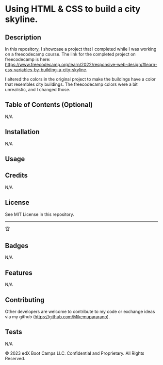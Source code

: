 # Using HTML & CSS to build a city skyline.
## Description 

In this repository, I showcase a project that I completed while I was working on a freecodecamp course. The link for the completed project on freecodecamp is here: https://www.freecodecamp.org/learn/2022/responsive-web-design/#learn-css-variables-by-building-a-city-skyline.

I altered the colors in the original project to make the buildings have a color that resembles city buildings. The freecodecamp colors were a bit unrealistic, and I changed those.



## Table of Contents (Optional)

N/A

## Installation

N/A

## Usage 

## Credits

N/A


## License

See MIT License in this repository.


---

🏆 

## Badges

N/A

## Features

N/A
## Contributing

Other developers are welcome to contribute to my code or exchange ideas via my github (https://github.com/Mikemupararano).

## Tests

N/A

© 2023 edX Boot Camps LLC. Confidential and Proprietary. All Rights Reserved.